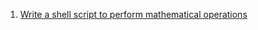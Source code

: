 1. [Write a shell script to perform mathematical operations](https://github.com/rutiknisarg/UnixAndShellScripting/blob/main/ShellScripting/03-calculate.sh)
